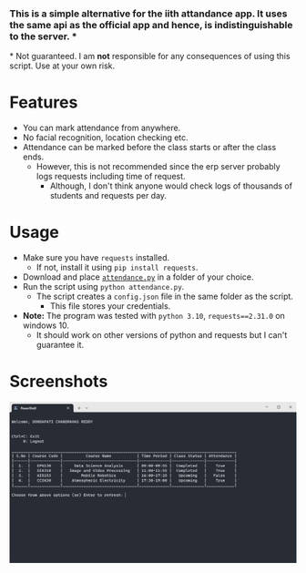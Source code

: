 ### This is a simple alternative for the iith attandance app. It uses the same api as the official app and hence, is indistinguishable to the server. *
\* Not guaranteed. I am **not** responsible for any consequences of using this script. Use at your own risk.

# Features
- You can mark attendance from anywhere.
- No facial recognition, location checking etc.
- Attendance can be marked before the class starts or after the class ends.
    - However, this is not recommended since the erp server probably logs requests including time of request.
        - Although, I don't think anyone would check logs of thousands of students and requests per day.

# Usage
- Make sure you have `requests` installed.
    - If not, install it using `pip install requests`.
- Download and place [`attendance.py`](/attendance.py) in a folder of your choice.
- Run the script using `python attendance.py`.
    - The script creates a `config.json` file in the same folder as the script.
        - This file stores your credentials.
- **Note:** The program was tested with `python 3.10`, `requests==2.31.0` on windows 10.
    - It should work on other versions of python and requests but I can't guarantee it.

# Screenshots
![Screenshot1](/assets/img1.png)
